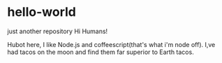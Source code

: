 # hello-world
just another repository
Hi Humans!

Hubot here, I like Node.js and coffeescript(that's what i'm node off).
I,ve had tacos on the moon and find them far superior to Earth tacos.
